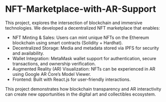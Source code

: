 # NFT-Marketplace-with-AR-Support
This project, explores the intersection of blockchain and immersive technologies. We developed a decentralized NFT marketplace that enables:
* NFT Minting & Sales: Users can mint unique NFTs on the Ethereum blockchain using smart contracts (Solidity + Hardhat).
* Decentralized Storage: Media and metadata stored via IPFS for security and availability.
* Wallet Integration: MetaMask wallet support for authentication, secure transactions, and ownership verification.
* Augmented Reality (AR) Visualization: NFTs can be experienced in AR using Google AR Core’s Model Viewer.
* Frontend: Built with React.js for user-friendly interactions.

This project demonstrates how blockchain transparency and AR interactivity can create new opportunities in the digital art and collectibles ecosystem.
